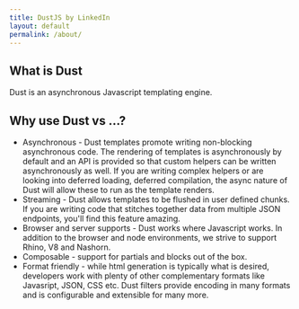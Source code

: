```yaml
---
title: DustJS by LinkedIn
layout: default
permalink: /about/
---
```


What is Dust
-------
Dust is an asynchronous Javascript templating engine.

Why use Dust vs ...?
------
* Asynchronous - Dust templates promote writing non-blocking asynchronous code. The rendering of templates is asynchronously by default and an API is provided so that custom helpers can be written asynchronously as well. If you are writing complex helpers or are looking into deferred loading, deferred compilation, the async nature of Dust will allow these to run as the template renders.
* Streaming - Dust allows templates to be flushed in user defined chunks. If you are writing code that stitches together data from multiple JSON endpoints, you'll find this feature amazing.
* Browser and server supports - Dust works where Javascript works. In addition to the browser and node environments, we strive to support Rhino, V8 and Nashorn.
* Composable - support for partials and blocks out of the box.
* Format friendly - while html generation is typically what is desired, developers work with plenty of other complementary formats like Javasript, JSON, CSS etc. Dust filters provide encoding in many formats and is configurable and extensible for many more.
